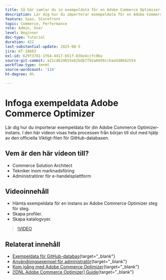```yaml
---
title: Så här samlar du in exempeldata för en Adobe Commerce Optimizer-instans
description: Lär dig hur du importerar exempeldata för en Adobe Commerce Optimizer-instans.
feature: Saas, Storefront
topic: Commerce, Performance
role: Admin, User
level: Beginner
doc-type: Tutorial
duration: 422
last-substantial-update: 2025-08-5
jira: KT-18663
exl-id: 629f3781-1f64-4417-b51f-03be4ccfc06a
source-git-commit: a21cd624655eb2bdb7f92a6699ccbaa5d0642554
workflow-type: tm+mt
source-wordcount: '114'
ht-degree: 0%

---
```


# Infoga exempeldata Adobe Commerce Optimizer

Lär dig hur du importerar exempeldata för din Adobe Commerce Optimizer-instans. I den här videon visas hela processen från början till slut med hjälp av den officiella Viktigt-filen för GitHub-databasen.

## Vem är den här videon till?

* Commerce Solution Architect
* Tekniker inom marknadsföring
* Administratörer för e-handelsplattform

## Videoinnehåll

* Hämta exempeldata för en instans av Adobe Commerce Optimizer steg för steg.
* Skapa profiler.
* Skapa katalogvyer.

>[!VIDEO](https://video.tv.adobe.com/v/3470472?learn=on&enablevpops)

## Relaterat innehåll

* [Exempeldata för GitHub-databas](https://github.com/adobe-commerce/aco-sample-catalog-data-ingestion){target="_blank"}
* [Användningsexempel för administratör](https://experienceleague.adobe.com/sv/docs/commerce/optimizer/use-case/admin-use-case){target="_blank"}
* [Kom igång med Adobe Commerce Optimizer](https://experienceleague.adobe.com/sv/docs/commerce/optimizer/get-started){target="_blank"}
* [[!DNL Adobe Commerce Optimizer] Guide](https://experienceleague.adobe.com/sv/docs/commerce/optimizer/overview){target="_blank"}
